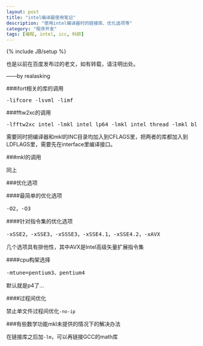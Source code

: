 ```yaml
---
layout: post
title: "intel编译器使用笔记"
description: "使用intel编译器时的链接库、优化选项等"
category: "程序开发"
tags: [编程, intel, icc, 科研]
---
```

{% include JB/setup %}

也是以前在百度发布过的老文，如有转载，请注明出处。

——by realasking

###ifort相关的库的调用

<pre>
-lifcore -lsvml -limf
</pre>

###fftw2xc的调用

<pre>
-lfftw2xc_intel -lmkl_intel_lp64 -lmkl_intel_thread -lmkl_blacs_openmpi_lp64 -lmkl_core -lmkl_def -liomp5 -lpthread -lm
</pre>

需要同时把编译器和mkl的INC目录均加入到CFLAGS里，把两者的库都加入到LDFLAGS里，需要先在interface里编译接口。

###mkl的调用

同上

###优化选项

####最简单的优化选项

<pre>
-O2，-O3
</pre>

####针对指令集的优化选项

<pre>
-xSSE2，-xSSE3，-xSSSE3，-xSSE4.1，-xSSE4.2，-xAVX
</pre>

几个选项具有排他性，其中AVX是Intel高级矢量扩展指令集

####cpu构架选择

<pre>
-mtune=pentium3、pentium4
</pre>

默认就是p4了...

####过程间优化

禁止单文件过程间优化`-no-ip`

###有些数学功能mkl未提供的情况下的解决办法

在链接库之后加`-lm`，可以再链接GCC的math库


